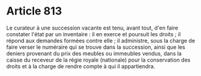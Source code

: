 # Article 813

Le curateur à une succession vacante est tenu, avant tout, d'en faire constater l'état par un inventaire : il en exerce et poursuit les droits ; il répond aux demandes formées contre elle ; il administre, sous la charge de faire verser le numéraire qui se trouve dans la succession, ainsi que les deniers provenant du prix des meubles ou immeubles vendus, dans la caisse du receveur de la régie royale (nationale) pour la conservation des droits et à la charge de rendre compte à qui il appartiendra.
